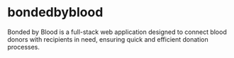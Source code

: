 # bondedbyblood
Bonded by Blood is a full-stack web application designed to connect blood donors with recipients in need, ensuring quick and efficient donation processes.
